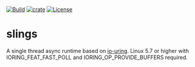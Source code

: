 [![Build](https://github.com/cssivision/slings/workflows/build/badge.svg)](
https://github.com/cssivision/slings/actions)
[![crate](https://img.shields.io/crates/v/slings.svg)](https://crates.io/crates/slings)
[![License](http://img.shields.io/badge/license-mit-blue.svg)](https://github.com/cssivision/slings/blob/master/LICENSE)

# slings
A single thread async runtime based on [io-uring](https://kernel.dk/io_uring.pdf). Linux 5.7 or higher with IORING_FEAT_FAST_POLL and IORING_OP_PROVIDE_BUFFERS required.
